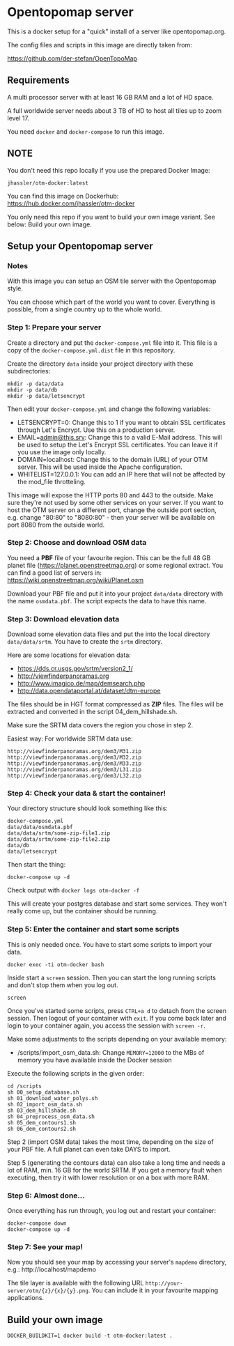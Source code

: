 # Opentopomap server

This is a docker setup for a "quick" install of a server like opentopomap.org.

The config files and scripts in this image are directly taken from:

https://github.com/der-stefan/OpenTopoMap


## Requirements

A multi processor server with at least 16 GB RAM and a lot of HD space.

A full worldwide server needs about 3 TB of HD to host all tiles up to zoom level 17.

You need `docker` and `docker-compose` to run this image.


## NOTE

You don't need this repo locally if you use the prepared Docker Image:

`jhassler/otm-docker:latest`

You can find this image on Dockerhub: https://hub.docker.com/jhassler/otm-docker

You only need this repo if you want to build your own image variant. See below: Build your own image.


## Setup your Opentopomap server

### Notes

With this image you can setup an OSM tile server with the Opentopomap style.

You can choose which part of the world you want to cover. Everything is possible, from a single country up to the whole world.


### Step 1: Prepare your server

Create a directory and put the `docker-compose.yml` file into it. This file is a copy of the `docker-compose.yml.dist` file
in this repository.

Create the directory `data` inside your project directory with these subdirectories:

```
mkdir -p data/data
mkdir -p data/db
mkdir -p data/letsencrypt
```

Then edit your `docker-compose.yml` and change the following variables:

- LETSENCRYPT=0: Change this to 1 if you want to obtain SSL certificates through Let's Encrypt. Use this on a production server.
- EMAIL=admin@this.srv: Change this to a valid E-Mail address. This will be used to setup the Let's Encrypt SSL certificates. You can leave it if you use the image only locally. 
- DOMAIN=localhost: Change this to the domain (URL) of your OTM server. This will be used inside the Apache configuration.
- WHITELIST=127.0.0.1: You can add an IP here that will not be affected by the mod_file throtteling.


This image will expose the HTTP ports 80 and 443 to the outside. Make sure they're not used by some other services
on your server. If you want to host the OTM server on a different port, change the outside port section, e.g. change
"80:80" to "8080:80" - then your server will be available on port 8080 from the outside world.


### Step 2: Choose and download OSM data

You need a **PBF** file of your favourite region. This can be the full 48 GB planet file (https://planet.openstreetmap.org) or
some regional extract. You can find a good list of servers in: https://wiki.openstreetmap.org/wiki/Planet.osm

Download your PBF file and put it into your project `data/data` directory with the name `osmdata.pbf`.
The script expects the data to have this name.


### Step 3: Download elevation data

Download some elevation data files and put the into the local directory `data/data/srtm`. You have to create the `srtm` directory.

Here are some locations for elevation data:

* https://dds.cr.usgs.gov/srtm/version2_1/
* http://viewfinderpanoramas.org
* http://www.imagico.de/map/demsearch.php
* http://data.opendataportal.at/dataset/dtm-europe

The files should be in HGT format compressed as **ZIP** files. The files will be extracted and converted in the script 04_dem_hillshade.sh. 

Make sure the SRTM data covers the region you chose in step 2.

Easiest way: For worldwide SRTM data use:

```
http://viewfinderpanoramas.org/dem3/M31.zip
http://viewfinderpanoramas.org/dem3/M32.zip
http://viewfinderpanoramas.org/dem3/M33.zip
http://viewfinderpanoramas.org/dem3/L31.zip
http://viewfinderpanoramas.org/dem3/L32.zip
```


### Step 4: Check your data & start the container!

Your directory structure should look something like this:

```
docker-compose.yml
data/data/osmdata.pbf
data/data/srtm/some-zip-file1.zip
data/data/srtm/some-zip-file2.zip
data/db
data/letsencrypt
```

Then start the thing:

`docker-compose up -d`

Check output with `docker logs otm-docker -f`

This will create your postgres database and start some services. 
They won't really come up, but the container should be running.


### Step 5: Enter the container and start some scripts

This is only needed once. You have to start some scripts to import your data.

`docker exec -ti otm-docker bash`

Inside start a `screen` session. Then you can start the long running scripts and don't stop them when you log out.

`screen`

Once you've started some scripts, press `CTRL+a d` to detach from the screen session. Then logout of your container
with `exit`. If you come back later and login to your container again, you access the session with `screen -r`.

Make some adjustments to the scripts depending on your available memory:

* /scripts/import_osm_data.sh: Change `MEMORY=12000` to the MBs of memory you have available inside the Docker session


Execute the following scripts in the given order:

```
cd /scripts
sh 00_setup_database.sh
sh 01_download_water_polys.sh
sh 02_import_osm_data.sh
sh 03_dem_hillshade.sh
sh 04_preprocess_osm_data.sh
sh 05_dem_contours1.sh
sh 06_dem_contours2.sh
```

Step 2 (import OSM data) takes the most time, depending on the size of your PBF file. A full planet can even take DAYS to import.

Step 5 (generating the contours data) can also take a long time and needs a lot of RAM, min. 16 GB for the world SRTM. If you get a 
memory fault when executing, then try it with lower resolution or on a box with more RAM.


### Step 6: Almost done...

Once everything has run through, you log out and restart your container:

```
docker-compose down
docker-compose up -d
```


### Step 7: See your map!

Now you should see your map by accessing your server's `mapdemo` directory, e.g.: http://localhost/mapdemo

The tile layer is available with the following URL `http://your-server/otm/{z}/{x}/{y}.png`. You can include it in your favourite mapping applications.


## Build your own image

`DOCKER_BUILDKIT=1 docker build -t otm-docker:latest .`
